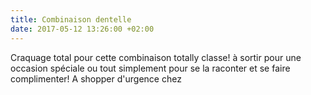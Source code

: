 ```yaml
---
title: Combinaison dentelle
date: 2017-05-12 13:26:00 +02:00
---
```


Craquage total pour cette combinaison totally classe! à sortir pour une occasion spéciale ou tout simplement pour se la raconter et se faire complimenter! A shopper d'urgence chez 
